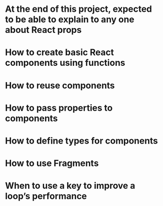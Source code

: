 # At the end of this project, expected to be able to explain to any one about React props

# How to create basic React components using functions
# How to reuse components
# How to pass properties to components
# How to define types for components
# How to use Fragments
# When to use a key to improve a loop’s performance
